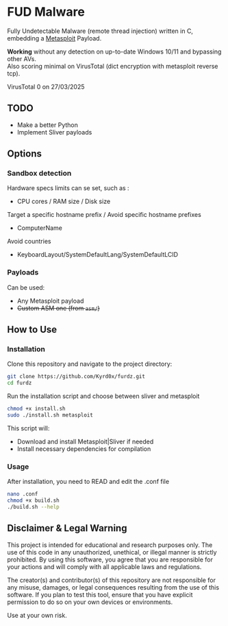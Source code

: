 # FUD Malware

Fully Undetectable Malware (remote thread injection) written in C, embedding a [Metasploit](https://github.com/rapid7/metasploit-framework) Payload.

**Working** without any detection on up-to-date Windows 10/11 and bypassing other AVs.\
Also scoring minimal on VirusTotal (dict encryption with metasploit reverse tcp).

VirusTotal 0 on 27/03/2025

## TODO
 - Make a better Python
 - Implement Sliver payloads

## Options

### Sandbox detection

Hardware specs limits can se set, such as :
 - CPU cores / RAM size / Disk size

Target a specific hostname prefix / Avoid specific hostname prefixes
 - ComputerName

Avoid countries
 - KeyboardLayout/SystemDefaultLang/SystemDefaultLCID

### Payloads

Can be used:
 - Any Metasploit payload
 - ~~Custom ASM one (from ```asm/```)~~


## How to Use

### Installation

Clone this repository and navigate to the project directory:

```sh
git clone https://github.com/Kyrd0x/furdz.git
cd furdz
```

Run the installation script and choose between sliver and metasploit

```sh
chmod +x install.sh
sudo ./install.sh metasploit
```

This script will:
- Download and install Metasploit|Sliver if needed
- Install necessary dependencies for compilation

### Usage

After installation, you need to READ and edit the .conf file

```sh
nano .conf
chmod +x build.sh
./build.sh --help
```

## Disclaimer & Legal Warning

This project is intended for educational and research purposes only. The use of this code in any unauthorized, unethical, or illegal manner is strictly prohibited. By using this software, you agree that you are responsible for your actions and will comply with all applicable laws and regulations.

The creator(s) and contributor(s) of this repository are not responsible for any misuse, damages, or legal consequences resulting from the use of this software. If you plan to test this tool, ensure that you have explicit permission to do so on your own devices or environments.

Use at your own risk.

